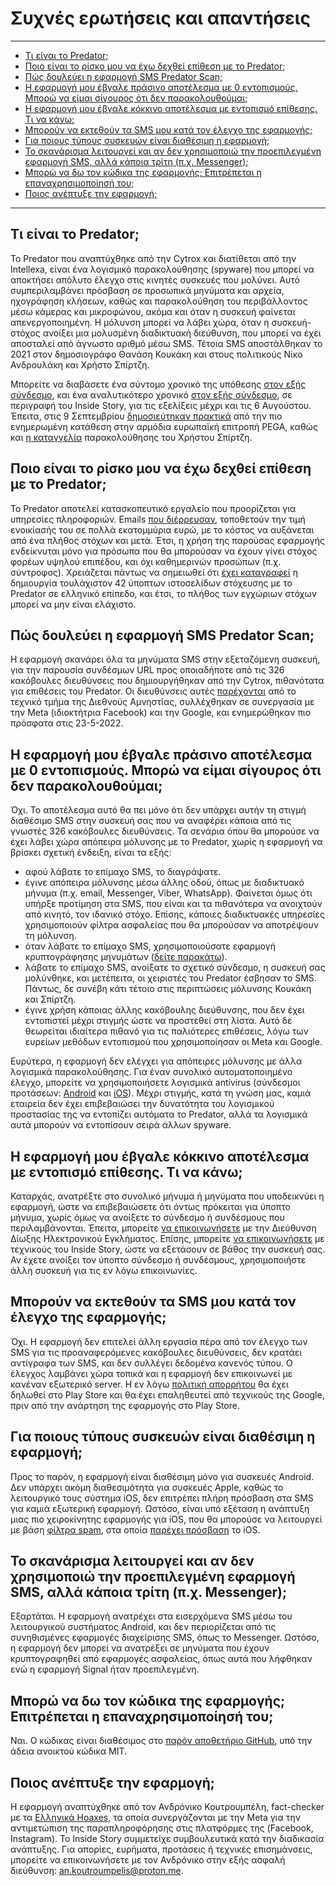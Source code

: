 # Συχνές ερωτήσεις και απαντήσεις

---

* [Τι είναι το Predator;](#τι-είναι-το-predator)
* [Ποιο είναι το ρίσκο μου να έχω δεχθεί επίθεση με το Predator;](#ποιο-είναι-το-ρίσκο-μου-να-έχω-δεχθεί-επίθεση-με-το-predator)
* [Πώς δουλεύει η εφαρμογή SMS Predator Scan;](#%CF%80%CF%8E%CF%82-%CE%B4%CE%BF%CF%85%CE%BB%CE%B5%CF%8D%CE%B5%CE%B9-%CE%B7-%CE%B5%CF%86%CE%B1%CF%81%CE%BC%CE%BF%CE%B3%CE%AE-sms-predator-scan)
* [Η εφαρμογή μου έβγαλε πράσινο αποτέλεσμα με 0 εντοπισμούς. Μπορώ να είμαι σίγουρος ότι δεν παρακολουθούμαι;](#%CE%B7-%CE%B5%CF%86%CE%B1%CF%81%CE%BC%CE%BF%CE%B3%CE%AE-%CE%BC%CE%BF%CF%85-%CE%AD%CE%B2%CE%B3%CE%B1%CE%BB%CE%B5-%CF%80%CF%81%CE%AC%CF%83%CE%B9%CE%BD%CE%BF-%CE%B1%CF%80%CE%BF%CF%84%CE%AD%CE%BB%CE%B5%CF%83%CE%BC%CE%B1-%CE%BC%CE%B5-0-%CE%B5%CE%BD%CF%84%CE%BF%CF%80%CE%B9%CF%83%CE%BC%CE%BF%CF%8D%CF%82-%CE%BC%CF%80%CE%BF%CF%81%CF%8E-%CE%BD%CE%B1-%CE%B5%CE%AF%CE%BC%CE%B1%CE%B9-%CF%83%CE%AF%CE%B3%CE%BF%CF%85%CF%81%CE%BF%CF%82-%CF%8C%CF%84%CE%B9-%CE%B4%CE%B5%CE%BD-%CF%80%CE%B1%CF%81%CE%B1%CE%BA%CE%BF%CE%BB%CE%BF%CF%85%CE%B8%CE%BF%CF%8D%CE%BC%CE%B1%CE%B9)
* [Η εφαρμογή μου έβγαλε κόκκινο αποτέλεσμα με εντοπισμό επίθεσης. Τι να κάνω;](#%CE%B7-%CE%B5%CF%86%CE%B1%CF%81%CE%BC%CE%BF%CE%B3%CE%AE-%CE%BC%CE%BF%CF%85-%CE%AD%CE%B2%CE%B3%CE%B1%CE%BB%CE%B5-%CE%BA%CF%8C%CE%BA%CE%BA%CE%B9%CE%BD%CE%BF-%CE%B1%CF%80%CE%BF%CF%84%CE%AD%CE%BB%CE%B5%CF%83%CE%BC%CE%B1-%CE%BC%CE%B5-%CE%B5%CE%BD%CF%84%CE%BF%CF%80%CE%B9%CF%83%CE%BC%CF%8C-%CE%B5%CF%80%CE%AF%CE%B8%CE%B5%CF%83%CE%B7%CF%82-%CF%84%CE%B9-%CE%BD%CE%B1-%CE%BA%CE%AC%CE%BD%CF%89)
* [Μπορούν να εκτεθούν τα SMS μου κατά τον έλεγχο της εφαρμογής;](#%CE%BC%CF%80%CE%BF%CF%81%CE%BF%CF%8D%CE%BD-%CE%BD%CE%B1-%CE%B5%CE%BA%CF%84%CE%B5%CE%B8%CE%BF%CF%8D%CE%BD-%CF%84%CE%B1-sms-%CE%BC%CE%BF%CF%85-%CE%BA%CE%B1%CF%84%CE%AC-%CF%84%CE%BF%CE%BD-%CE%AD%CE%BB%CE%B5%CE%B3%CF%87%CE%BF-%CF%84%CE%B7%CF%82-%CE%B5%CF%86%CE%B1%CF%81%CE%BC%CE%BF%CE%B3%CE%AE%CF%82)
* [Για ποιους τύπους συσκευών είναι διαθέσιμη η εφαρμογή;](#%CE%B3%CE%B9%CE%B1-%CF%80%CE%BF%CE%B9%CE%BF%CF%85%CF%82-%CF%84%CF%8D%CF%80%CE%BF%CF%85%CF%82-%CF%83%CF%85%CF%83%CE%BA%CE%B5%CF%85%CF%8E%CE%BD-%CE%B5%CE%AF%CE%BD%CE%B1%CE%B9-%CE%B4%CE%B9%CE%B1%CE%B8%CE%AD%CF%83%CE%B9%CE%BC%CE%B7-%CE%B7-%CE%B5%CF%86%CE%B1%CF%81%CE%BC%CE%BF%CE%B3%CE%AE)
* [Το σκανάρισμα λειτουργεί και αν δεν χρησιμοποιώ την προεπιλεγμένη εφαρμογή SMS, αλλά κάποια τρίτη (π.χ. Messenger);](#%CF%84%CE%BF-%CF%83%CE%BA%CE%B1%CE%BD%CE%AC%CF%81%CE%B9%CF%83%CE%BC%CE%B1-%CE%BB%CE%B5%CE%B9%CF%84%CE%BF%CF%85%CF%81%CE%B3%CE%B5%CE%AF-%CE%BA%CE%B1%CE%B9-%CE%B1%CE%BD-%CE%B4%CE%B5%CE%BD-%CF%87%CF%81%CE%B7%CF%83%CE%B9%CE%BC%CE%BF%CF%80%CE%BF%CE%B9%CF%8E-%CF%84%CE%B7%CE%BD-%CF%80%CF%81%CE%BF%CE%B5%CF%80%CE%B9%CE%BB%CE%B5%CE%B3%CE%BC%CE%AD%CE%BD%CE%B7-%CE%B5%CF%86%CE%B1%CF%81%CE%BC%CE%BF%CE%B3%CE%AE-sms-%CE%B1%CE%BB%CE%BB%CE%AC-%CE%BA%CE%AC%CF%80%CE%BF%CE%B9%CE%B1-%CF%84%CF%81%CE%AF%CF%84%CE%B7-%CF%80%CF%87-messenger)
* [Μπορώ να δω τον κώδικα της εφαρμογής; Επιτρέπεται η επαναχρησιμοποίησή του;](#%CE%BC%CF%80%CE%BF%CF%81%CF%8E-%CE%BD%CE%B1-%CE%B4%CF%89-%CF%84%CE%BF%CE%BD-%CE%BA%CF%8E%CE%B4%CE%B9%CE%BA%CE%B1-%CF%84%CE%B7%CF%82-%CE%B5%CF%86%CE%B1%CF%81%CE%BC%CE%BF%CE%B3%CE%AE%CF%82-%CE%B5%CF%80%CE%B9%CF%84%CF%81%CE%AD%CF%80%CE%B5%CF%84%CE%B1%CE%B9-%CE%B7-%CE%B5%CF%80%CE%B1%CE%BD%CE%B1%CF%87%CF%81%CE%B7%CF%83%CE%B9%CE%BC%CE%BF%CF%80%CE%BF%CE%AF%CE%B7%CF%83%CE%AE-%CF%84%CE%BF%CF%85)
* [Ποιος ανέπτυξε την εφαρμογή;](#%CF%80%CE%BF%CE%B9%CE%BF%CF%82-%CE%B1%CE%BD%CE%AD%CF%80%CF%84%CF%85%CE%BE%CE%B5-%CF%84%CE%B7%CE%BD-%CE%B5%CF%86%CE%B1%CF%81%CE%BC%CE%BF%CE%B3%CE%AE)

---

## Τι είναι το Predator;

Το Predator που αναπτύχθηκε από την Cytrox και διατίθεται από την Intellexa, είναι ένα λογισμικό παρακολούθησης (spyware) που μπορεί να αποκτήσει απόλυτο έλεγχο στις κινητές συσκευές που μολύνει. Αυτό συμπεριλαμβάνει πρόσβαση σε προσωπικά μηνύματα και αρχεία, ηχογράφηση κλήσεων, καθώς και παρακολούθηση του περιβάλλοντος μέσω κάμερας και μικροφώνου, ακόμα και όταν η συσκευή φαίνεται απενεργοποιημένη. Η μόλυνση μπορεί να λάβει χώρα, όταν η συσκευή-στόχος ανοίξει μια μολυσμένη διαδικτυακή διεύθυνση, που μπορεί να έχει αποσταλεί από άγνωστο αριθμό μέσω SMS. Τέτοια SMS αποστάλθηκαν το 2021 στον δημοσιογράφο Θανάση Κουκάκη και στους πολιτικούς Νίκο Ανδρουλάκη και Χρήστο Σπίρτζη. 

Μπορείτε να διαβάσετε ένα σύντομο χρονικό της υπόθεσης [στον εξής σύνδεσμο](https://mailchi.mp/insidestory.gr/nphlh7jzcb-1339247), και ένα αναλυτικότερο χρονικό [στον εξής σύνδεσμο](https://insidestory.gr/article/predator-stin-ellada-hroniko-ton-apokalypseon?token=E36120MB1L), σε περιγραφή του Inside Story, για τις εξελίξεις μέχρι και τις 6 Αυγούστου. Έπειτα, στις 9 Σεπτεμβρίου [δημοσιεύτηκαν πρακτικά](https://insidestory.gr/article/ton-logo-stoys-ellines-dimosiografoys-dinei-i-epitropi-pega-gia-tis-ypoklopes?token=XV54G1RVE8) από την πιο ενημερωμένη κατάθεση στην αρμόδια ευρωπαϊκή επιτροπή PEGA, καθώς και [η καταγγελία](https://www.protothema.gr/politics/article/1282488/o-suriza-katiggeile-parakolouthisi-tou-kinitou-tilefonou-tou-hristou-spirtzi/) παρακολούθησης του Χρήστου Σπίρτζη.

## Ποιο είναι το ρίσκο μου να έχω δεχθεί επίθεση με το Predator;

Το Predator αποτελεί κατασκοπευτικό εργαλείο που προορίζεται για υπηρεσίες πληροφοριών. Emails [που διέρρευσαν](https://www.tovima.gr/printed_post/ta-aporrita-cremails-crtou-systimatos-crpredator/), τοποθετούν την τιμή ενοικίασής του σε πολλά εκατομμύρια ευρώ, με το κόστος να αυξάνεται από ένα πλήθος στόχων και μετά. Έτσι, η χρήση της παρούσας εφαρμογής ενδείκνυται μόνο για πρόσωπα που θα μπορούσαν να έχουν γίνει στόχος φορέων υψηλού επιπέδου, και όχι καθημερινών προσώπων (π.χ. σύντροφος). Χρειάζεται πάντως να σημειωθεί ότι [έχει καταγραφεί](https://insidestory.gr/article/neo-logismiko-kataskopeias-predator-kai-oi-doyleies-stin-ellada?token=V2Q30SQ9U2#:~:text=%CE%99%CF%83%CF%84%CE%BF%CF%83%CE%B5%CE%BB%CE%AF%CE%B4%CE%B5%CF%82%20%CE%B5%CE%BB%CE%BB%CE%B7%CE%BD%CE%B9%CE%BA%CE%BF%CF%8D%20%CE%B5%CE%BD%CE%B4%CE%B9%CE%B1%CF%86%CE%AD%CF%81%CE%BF%CE%BD%CF%84%CE%BF%CF%82) η δημιουργία τουλάχιστον 42 ύποπτων ιστοσελίδων στόχευσης με το Predator σε ελληνικό επίπεδο, και έτσι, το πλήθος των εγχώριων στόχων μπορεί να μην είναι ελάχιστο.

## Πώς δουλεύει η εφαρμογή SMS Predator Scan;

Η εφαρμογή σκανάρει όλα τα μηνύματα SMS στην εξεταζόμενη συσκευή, για την παρουσία συνδέσμων URL προς οποιαδήποτε από τις 326 κακόβουλες διευθύνσεις που δημιουργήθηκαν από την Cytrox, πιθανότατα για επιθέσεις του Predator. Οι διευθύνσεις αυτές [παρέχονται](https://github.com/AmnestyTech/investigations/tree/master/2021-12-16_cytrox) από το τεχνικό τμήμα της Διεθνούς Αμνηστίας, συλλέχθηκαν σε συνεργασία με την Meta (ιδιοκτήτρια Facebook) και την Google, και ενημερώθηκαν πιο πρόσφατα στις 23-5-2022.

## Η εφαρμογή μου έβγαλε πράσινο αποτέλεσμα με 0 εντοπισμούς. Μπορώ να είμαι σίγουρος ότι δεν παρακολουθούμαι;

Όχι. Το αποτέλεσμα αυτό θα πει μόνο ότι δεν υπάρχει αυτήν τη στιγμή διαθέσιμο SMS στην συσκευή σας που να αναφέρει κάποια από τις γνωστές 326 κακόβουλες διευθύνσεις. Τα σενάρια όπου θα μπορούσε να έχει λάβει χώρα απόπειρα μόλυνσης με το Predator, χωρίς η εφαρμογή να βρίσκει σχετική ένδειξη, είναι τα εξής:

* αφού λάβατε το επίμαχο SMS, το διαγράψατε.
* έγινε απόπειρα μόλυνσης μέσω άλλης οδού, όπως με διαδικτυακό μήνυμα (π.χ. email, Messenger, Viber, WhatsApp). Φαίνεται όμως ότι υπήρξε προτίμηση στα SMS, που είναι και τα πιθανότερα να ανοιχτούν από κινητό, τον ιδανικό στόχο. Επίσης, κάποιες διαδικτυακές υπηρεσίες χρησιμοποιούν φίλτρα ασφαλείας που θα μπορούσαν να αποτρέψουν τη μόλυνση.
* όταν λάβατε το επίμαχο SMS, χρησιμοποιούσατε εφαρμογή κρυπτογράφησης μηνυμάτων ([δείτε παρακάτω](#%CF%84%CE%BF-%CF%83%CE%BA%CE%B1%CE%BD%CE%AC%CF%81%CE%B9%CF%83%CE%BC%CE%B1-%CE%BB%CE%B5%CE%B9%CF%84%CE%BF%CF%85%CF%81%CE%B3%CE%B5%CE%AF-%CE%BA%CE%B1%CE%B9-%CE%B1%CE%BD-%CE%B4%CE%B5%CE%BD-%CF%87%CF%81%CE%B7%CF%83%CE%B9%CE%BC%CE%BF%CF%80%CE%BF%CE%B9%CF%8E-%CF%84%CE%B7%CE%BD-%CF%80%CF%81%CE%BF%CE%B5%CF%80%CE%B9%CE%BB%CE%B5%CE%B3%CE%BC%CE%AD%CE%BD%CE%B7-%CE%B5%CF%86%CE%B1%CF%81%CE%BC%CE%BF%CE%B3%CE%AE-sms-%CE%B1%CE%BB%CE%BB%CE%AC-%CE%BA%CE%AC%CF%80%CE%BF%CE%B9%CE%B1-%CF%84%CF%81%CE%AF%CF%84%CE%B7-%CF%80%CF%87-messenger)).
* λάβατε το επίμαχο SMS, ανοίξατε το σχετικό σύνδεσμο, η συσκευή σας μολύνθηκε, και μετέπειτα, οι χειριστές του Predator έσβησαν το SMS. Πάντως, δε συνέβη κάτι τέτοιο στις περιπτώσεις μόλυνσης Κουκάκη και Σπίρτζη.
* έγινε χρήση κάποιας άλλης κακόβουλης διεύθυνσης, που δεν έχει εντοπιστεί μέχρι στιγμής ώστε να προστεθεί στη λίστα. Αυτό δε θεωρείται ιδιαίτερα πιθανό για τις παλιότερες επιθέσεις, λόγω των ευρείων μεθόδων εντοπισμού που χρησιμοποίησαν οι Meta και Google.

Ευρύτερα, η εφαρμογή δεν ελέγχει για απόπειρες μόλυνσης με άλλα λογισμικά παρακολούθησης. Για έναν συνολικό αυτοματοποιημένο έλεγχο, μπορείτε να χρησιμοποιήσετε λογισμικά antivirus (σύνδεσμοι προτάσεων: [Android](https://www.tomsguide.com/best-picks/best-android-antivirus) και [iOS](https://www.techradar.com/best/best-iphone-antivirus-app)). Μέχρι στιγμής, κατά τη γνώση μας, καμιά εταιρεία δεν έχει επιβεβαιώσει την δυνατότητα του λογισμικού προστασίας της να εντοπίζει αυτόματα το Predator, αλλά τα λογισμικά αυτά μπορούν να εντοπίσουν σειρά άλλων spyware.

## Η εφαρμογή μου έβγαλε κόκκινο αποτέλεσμα με εντοπισμό επίθεσης. Τι να κάνω;

Καταρχάς, ανατρέξτε στο συνολικό μήνυμα ή μηνύματα που υποδεικνύει η εφαρμογή, ώστε να επιβεβαιώσετε ότι όντως πρόκειται για ύποπτο μήνυμα, χωρίς όμως να ανοίξετε το σύνδεσμο ή συνδέσμους που περιλαμβάνονται. Έπειτα, μπορείτε [να επικοινωνήσετε](https://cyberalert.gr/contact/) με την Διεύθυνση Δίωξης Ηλεκτρονικού Εγκλήματος. Επίσης, μπορείτε [να επικοινωνήσετε](mailto:tech@insidestory.gr) με τεχνικούς του Inside Story, ώστε να εξετάσουν σε βάθος την συσκευή σας. Αν έχετε ανοίξει τον ύποπτο σύνδεσμο ή συνδέσμους, χρησιμοποιήστε άλλη συσκευή για τις εν λόγω επικοινωνίες.

## Μπορούν να εκτεθούν τα SMS μου κατά τον έλεγχο της εφαρμογής;

Όχι. Η εφαρμογή δεν επιτελεί άλλη εργασία πέρα από τον έλεγχο των SMS για τις προαναφερόμενες κακόβουλες διευθύνσεις, δεν κρατάει αντίγραφα των SMS, και δεν συλλέγει δεδομένα κανενός τύπου. Ο έλεγχος λαμβάνει χώρα τοπικά και η εφαρμογή δεν επικοινωνεί με κανέναν εξωτερικό server. Η εν λόγω [πολιτική απορρήτου](https://support.google.com/googleplay/android-developer/answer/10787469?hl=en) θα έχει δηλωθεί στο Play Store και θα έχει επαληθευτεί από τεχνικούς της Google, πριν από την ανάρτηση της εφαρμογής στο Play Store.

## Για ποιους τύπους συσκευών είναι διαθέσιμη η εφαρμογή;

Προς το παρόν, η εφαρμογή είναι διαθέσιμη μόνο για συσκευές Android. Δεν υπάρχει ακόμη διαθεσιμότητα για συσκευές Apple, καθώς το λειτουργικό τους σύστημα iOS, δεν επιτρέπει πλήρη πρόσβαση στα SMS για καμιά εξωτερική εφαρμογή. Ωστόσο, είναι υπό εξέταση η ανάπτυξη μιας πιο χειροκίνητης εφαρμογής για iOS, που θα μπορούσε να λειτουργεί με βάση [φίλτρα spam](https://developer.apple.com/documentation/sms_and_call_reporting/sms_and_mms_message_filtering), στα οποία [παρέχει πρόσβαση](https://9to5mac.com/2022/06/15/sms-filtering-api-more-categories-ios-16/) το iOS.

## Το σκανάρισμα λειτουργεί και αν δεν χρησιμοποιώ την προεπιλεγμένη εφαρμογή SMS, αλλά κάποια τρίτη (π.χ. Messenger);

Εξαρτάται. Η εφαρμογή ανατρέχει στα εισερχόμενα SMS μέσω του λειτουργικού συστήματος Android, και δεν περιορίζεται από τις συνηθισμένες εφαρμογές διαχείρισης SMS, όπως το Messenger. Ωστόσο, η εφαρμογή δεν μπορεί να ανατρέξει σε μηνύματα που έχουν κρυπτογραφηθεί από εφαρμογές ασφαλείας, όπως αυτά που λήφθηκαν ενώ η εφαρμογή Signal ήταν προεπιλεγμένη.

## Μπορώ να δω τον κώδικα της εφαρμογής; Επιτρέπεται η επαναχρησιμοποίησή του;

Ναι. Ο κώδικας είναι διαθέσιμος στο [παρόν αποθετήριο GitHub](https://github.com/an-ko-7/sms-predator-scan), υπό την άδεια ανοικτού κώδικα MIT.

## Ποιος ανέπτυξε την εφαρμογή;

Η εφαρμογή αναπτύχθηκε από τον Ανδρόνικο Κουτρουμπέλη, fact-checker με τα [Ελληνικά Hoaxes](https://www.ellinikahoaxes.gr/), τα οποία συνεργάζονται με την Meta για την αντιμετώπιση της παραπληροφόρησης στις πλατφόρμες της (Facebook, Instagram). Το Inside Story συμμετείχε συμβουλευτικά κατά την διαδικασία ανάπτυξης. Για απορίες, ευρήματα, προτάσεις ή τεχνικές επισημάνσεις, μπορείτε να επικοινωνήσετε με τον Ανδρόνικο στην εξής ασφαλή διεύθυνση: <an.koutroumpelis@proton.me>.
